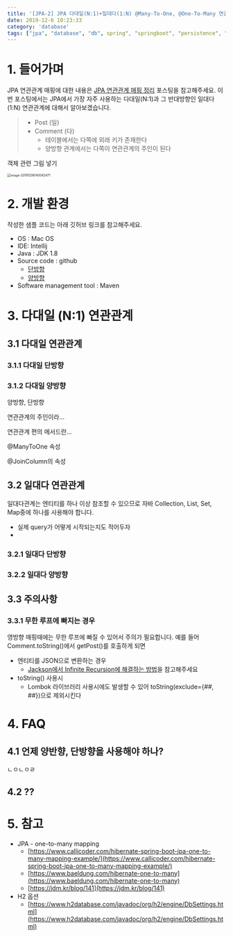 ```yaml
---
title: '[JPA-2] JPA 다대일(N:1)+일대다(1:N) @Many-To-One, @One-To-Many 연관관계'
date: 2019-12-6 10:23:33
category: 'database'
tags: ["jpa", "database", "db", spring", "springboot", "persistence", "ManyToOne", "OneToMany", mapping", "데이터베이스", "스프링", "스프링부트", 연관관계", "단방향", "양방향", "다대일", "일대다"]
---
```


# 1. 들어가며

JPA 연관관계 매핑에 대한 내용은 [JPA 연관관계 매핑 정리](https://blog.advenoh.pe.kr/database/JPA-%EC%97%B0%EA%B4%80%EA%B4%80%EA%B3%84-%EB%A7%A4%ED%95%91-%EC%A0%95%EB%A6%AC/) 포스팅을 참고해주세요. 이번 포스팅에서는 JPA에서 가장 자주 사용하는 다대일(N:1)과 그 반대방향인 일대다(1:N) 연관관계에 대해서 알아보겠습니다. 

> - Post (일)
> - Comment (다)
>   - 테이블에서는 다쪽에 외래 키가 존재한다
>   - 양방향 관계에서는 다쪽이 연관관계의 주인이 된다
>

객체 관련 그림 넣기


<img src="images/JPA-다대일-Many-To-One-연관관계/image-20191206140042471.png" alt="image-20191206140042471" style="zoom:50%;" />

# 2. 개발 환경

작성한 샘플 코드는 아래 깃허브 링크를 참고해주세요. 

* OS : Mac OS
* IDE: Intellij
* Java : JDK 1.8
* Source code : github
  * [단방향](https://github.com/kenshin579/tutorials-java/tree/master/springboot-jpa-many-to-one-undirectional)
  * [양방향](https://github.com/kenshin579/tutorials-java/tree/master/springboot-jpa-many-to-one-undirectional)
* Software management tool : Maven

# 3. 다대일 (N:1) 연관관계

## 3.1 다대일 연관관계



### 3.1.1 다대일 단방향

### 3.1.2 다대일 양방향

양방향, 단방향

연관관계의 주인이라...

연관관계 편의 메서드란...

@ManyToOne 속성

@JoinColumn의 속성

## 3.2 일대다 연관관계

일대다관계는 엔티티를 하나 이상 참조할 수 있으므로 자바 Collection, List, Set, Map중에 하나를 사용해야 합니다. 

- 실제 query가 어떻게 시작되는지도 적어두자
- 

### 3.2.1 일대다 단방향

### 3.2.2 일대다 양방향



## 3.3 주의사항

### 3.3.1 무한 루프에 빠지는 경우

영방향 매핑때에는 무한 루프에 빠질 수 있어서 주의가 필요합니다. 예를 들어 Comment.toString()에서 getPost()를 호출하게 되면 

- 엔티티를 JSON으로 변환하는 경우
  - [Jackson에서 Infinite Recursion에 해결하는 방법](https://blog.advenoh.pe.kr/java/Jackson%EC%97%90%EC%84%9C-Infinite-Recursion-%EC%9D%B4%EC%8A%88-%ED%95%B4%EA%B2%B0%EB%B0%A9%EB%B2%95/)을 참고해주세요
- toString() 사용시
  - Lombok 라이브러리 사용시에도 발생할 수 있어 toString(exclude={##, ##})으로 제외시킨다

# 4. FAQ

## 4.1 언제 양반향, 단방향을 사용해야 하나?

ㄴㅇㄴㅇㄹ

## 4.2 ??

# 5. 참고

- JPA - one-to-many mapping
  - [https://www.callicoder.com/hibernate-spring-boot-jpa-one-to-many-mapping-example/](https://www.callicoder.com/hibernate-spring-boot-jpa-one-to-many-mapping-example/)
  - [https://www.baeldung.com/hibernate-one-to-many](https://www.baeldung.com/hibernate-one-to-many)
  - [https://jdm.kr/blog/141](https://jdm.kr/blog/141)
- H2 옵션
  - [https://www.h2database.com/javadoc/org/h2/engine/DbSettings.html](https://www.h2database.com/javadoc/org/h2/engine/DbSettings.html)
